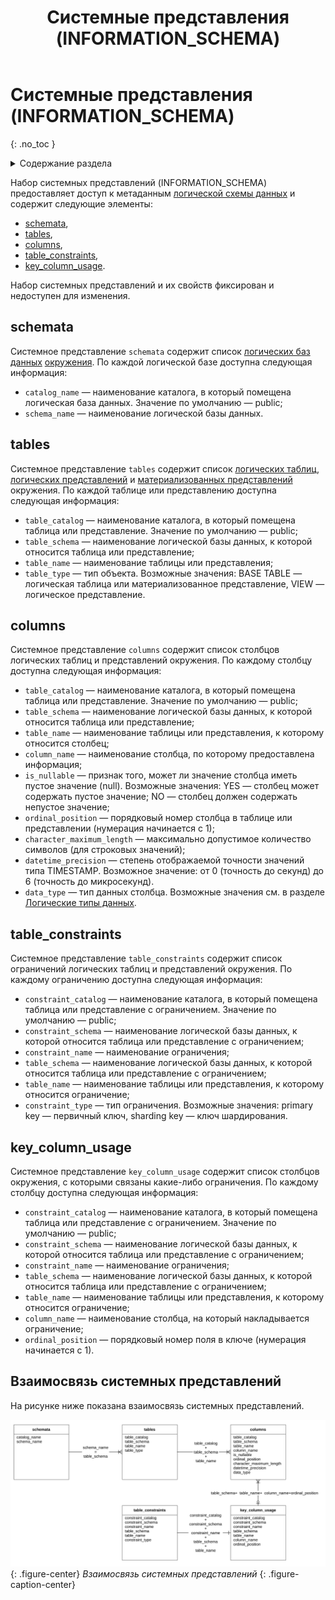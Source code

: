 ﻿---
layout: default
title: Системные представления (INFORMATION_SCHEMA)
nav_order: 8
parent: Справочная информация
has_children: false
---

# Системные представления (INFORMATION_SCHEMA)
{: .no_toc }

<details markdown="block">
  <summary>
    Содержание раздела
  </summary>
  {: .text-delta }
1. TOC
{:toc}
</details>

Набор системных представлений (INFORMATION_SCHEMA) предоставляет доступ к метаданным 
[логической схемы данных](../../Обзор_понятий_компонентов_и_связей/Основные_понятия/Логическая_схема_данных/Логическая_схема_данных.md) 
и содержит следующие элементы:
*   [schemata](#schemata),
*   [tables](#tables),
*   [columns](#columns),
*   [table_constraints](#table_constraints),
*   [key_column_usage](#key_column_usage).

Набор системных представлений и их свойств фиксирован и недоступен для изменения.

## schemata

Системное представление `schemata` содержит список [логических баз данных](../../Обзор_понятий_компонентов_и_связей/Основные_понятия/Логическая_база_данных/Логическая_база_данных.md) 
[окружения](../../Обзор_понятий_компонентов_и_связей/Основные_понятия/Окружение/Окружение.md). 
По каждой логической базе доступна следующая информация:
*   `catalog_name` — наименование каталога, в который помещена логическая база данных. Значение 
    по умолчанию — public;
*   `schema_name` — наименование логической базы данных.

## tables

Системное представление `tables` содержит список [логических таблиц](../../Обзор_понятий_компонентов_и_связей/Основные_понятия/Логическая_таблица/Логическая_таблица.md), 
[логических представлений](../../Обзор_понятий_компонентов_и_связей/Основные_понятия/Логическое_представление/Логическое_представление.md) 
и [материализованных представлений](../../Обзор_понятий_компонентов_и_связей/Основные_понятия/Материализованное_представление/Материализованное_представление.md) 
окружения. По каждой таблице или представлению доступна следующая информация:
*   `table_catalog` — наименование каталога, в который помещена таблица или представление. 
    Значение по умолчанию — public;
*   `table_schema` — наименование логической базы данных, к которой относится таблица или представление;
*   `table_name` — наименование таблицы или представления;
*   `table_type` — тип объекта. Возможные значения: BASE TABLE — логическая таблица или материализованное 
    представление, VIEW — логическое представление.

## columns

Системное представление `columns` содержит список столбцов логических таблиц и представлений окружения. 
По каждому столбцу доступна следующая информация:
*   `table_catalog` — наименование каталога, в который помещена таблица или представление. Значение 
    по умолчанию — public;
*   `table_schema` — наименование логической базы данных, к которой относится таблица или представление;
*   `table_name` — наименование таблицы или представления, к которому относится столбец;
*   `column_name` — наименование столбца, по которому предоставлена информация;
*   `is_nullable` — признак того, может ли значение столбца иметь пустое значение (null). Возможные 
    значения: YES — столбец может содержать пустое значение; NO — столбец должен содержать непустое 
    значение;
*   `ordinal_position` — порядковый номер столбца в таблице или представлении (нумерация начинается с 1);
*   `character_maximum_length` — максимально допустимое количество символов (для строковых значений);
*   `datetime_precision` — степень отображаемой точности значений типа TIMESTAMP. Возможное значение: 
    от 0 (точность до секунд) до 6 (точность до микросекунд).
*   `data_type` — тип данных столбца. Возможные значения см. в разделе [Логические типы данных](../Поддерживаемые_типы_данных/Логические_типы_данных/Логические_типы_данных.md).

## table_constraints

Системное представление `table_constraints` содержит список ограничений логических таблиц и представлений 
окружения. По каждому ограничению доступна следующая информация:
*   `constraint_catalog` — наименование каталога, в который помещена таблица или представление 
    с ограничением. Значение по умолчанию — public;
*   `constraint_schema` — наименование логической базы данных, к которой относится таблица или 
    представление с ограничением;
*   `constraint_name` — наименование ограничения;
*   `table_schema` — наименование логической базы данных, к которой относится таблица или представление 
    с ограничением;
*   `table_name` — наименование таблицы или представления, к которому относится ограничение;
*   `constraint_type` — тип ограничения. Возможные значения: primary key — первичный ключ, sharding key — 
    ключ шардирования.
    
## key_column_usage

Системное представление `key_column_usage` содержит список столбцов окружения, с которыми связаны 
какие-либо ограничения. По каждому столбцу доступна следующая информация:
*   `constraint_catalog` — наименование каталога, в который помещена таблица или представление 
    с ограничением. Значение по умолчанию — public;
*   `constraint_schema` — наименование логической базы данных, к которой относится таблица 
    или представление с ограничением;
*   `constraint_name` — наименование ограничения;
*   `table_schema` — наименование логической базы данных, к которой относится таблица или представление 
    с ограничением;
*   `table_name` — наименование таблицы или представления, к которому относится ограничение;
*   `column_name` — наименование столбца, на который накладывается ограничение;
*   `ordinal_position` — порядковый номер поля в ключе (нумерация начинается с 1).

## Взаимосвязь системных представлений

На рисунке ниже показана взаимосвязь системных представлений.

![](Связь_системных_представлений.svg)
{: .figure-center}
*Взаимосвязь системных представлений*
{: .figure-caption-center}